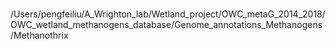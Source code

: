 #


#
/Users/pengfeiliu/A_Wrighton_lab/Wetland_project/OWC_metaG_2014_2018/OWC_wetland_methanogens_database/Genome_annotations_Methanogens/Methanothrix
